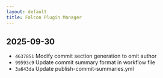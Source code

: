 ```yaml
---
layout: default
title: Falcon Plugin Manager
---
```


## 2025-09-30
- `4637851` Modify commit section generation to omit author
- `99593c9` Update commit summary format in workflow file
- `3a643da` Update publish-commit-summaries.yml
